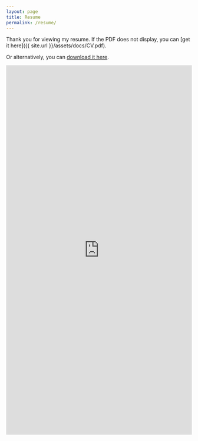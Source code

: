 ```yaml
---
layout: page
title: Resume
permalink: /resume/
---
```


Thank you for viewing my resume. If the PDF does not display, you can [get it here]({{ site.url }}/assets/docs/CV.pdf).

Or alternatively, you can [download it here](https://celineli99.github.io/assets/docs/CV.pdf).

<embed src="https://celineli99.github.io/assets/docs/CV.pdf" width="100%" height="1000"/>

